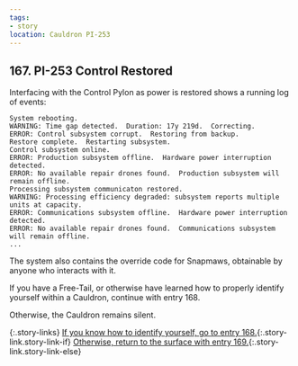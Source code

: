 ```yaml
---
tags:
- story
location: Cauldron PI-253
---
```


## 167. PI-253 Control Restored

Interfacing with the Control Pylon as power is restored shows a running log of events:

```
System rebooting.
WARNING: Time gap detected.  Duration: 17y 219d.  Correcting.
ERROR: Control subsystem corrupt.  Restoring from backup.
Restore complete.  Restarting subsystem.
Control subsystem online.
ERROR: Production subsystem offline.  Hardware power interruption detected.
ERROR: No available repair drones found.  Production subsystem will remain offline.
Processing subsystem communicaton restored.
WARNING: Processing efficiency degraded: subsystem reports multiple units at capacity.
ERROR: Communications subsystem offline.  Hardware power interruption detected.
ERROR: No available repair drones found.  Communications subsystem will remain offline.
...
```

The system also contains the override code for Snapmaws, obtainable by anyone who interacts with it.

If you have a Free-Tail, or otherwise have learned how to properly identify yourself within a Cauldron, continue with entry 168.

Otherwise, the Cauldron remains silent.

{:.story-links}
[If you know how to identify yourself, go to entry 168.](168-pi253-poseidon.md){:.story-link.story-link-if}
[Otherwise, return to the surface with entry 169.](169-pi253-exit.md){:.story-link.story-link-else}

